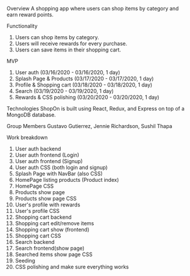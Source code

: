 Overview
A shopping app where users can shop items by category and earn reward points.

Functionality
1. Users can shop items by category.
2. Users will receive rewards for every purchase.
3. Users can save items in their shopping cart.

MVP
1. User auth (03/16/2020 - 03/16/2020, 1 day)
2. Splash Page & Products (03/17/2020 - 03/17/2020, 1 day)
3. Profile & Shopping cart (03/18/2020 - 03/18/2020, 1 day)
4. Search (03/19/2020 - 03/19/2020, 1 day)
5. Rewards & CSS polishing (03/20/2020 - 03/20/2020, 1 day)

Technologies
ShopOn is built using React, Redux, and Express on top of a MongoDB database.

Group Members
Gustavo Gutierrez, Jennie Richardson, Sushil Thapa

Work breakdown
1. User auth backend
2. User auth frontend (Login)
3. User auth frontend (Signup)
4. User auth CSS (both login and signup)
5. Splash Page with NavBar (also CSS)
6. HomePage listing products (Product index)
7. HomePage CSS
8. Products show page 
9. Products show page CSS
10. User's profile with rewards
11. User's profile CSS 
12. Shopping cart backend
13. Shopping cart edit/remove items
14. Shopping cart show (frontend)
15. Shopping cart CSS
16. Search backend
17. Search frontend(show page)
18. Searched items show page CSS
19. Seeding
20. CSS polishing and make sure everything works